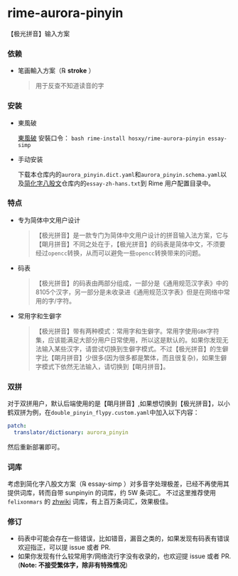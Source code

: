 # rime-aurora-pinyin

 【极光拼音】输入方案

### 依赖

+   笔画輸入方案（℞ **stroke** ）

    >   用于反查不知道读音的字

### 安装

+    東風破

     [東風破](https://github.com/rime/plum) 安裝口令： `bash rime-install hosxy/rime-aurora-pinyin essay-simp`

+   手动安装

    下载本仓库内的`aurora_pinyin.dict.yaml`和`aurora_pinyin.schema.yaml`以及[简化字八股文](https://github.com/rime/rime-essay-simp)仓库内的`essay-zh-hans.txt`到 Rime 用户配置目录中。

### 特点

+ 专为简体中文用户设计

    >   【极光拼音】是一款专门为简体中文用户设计的拼音输入法方案，它与【朙月拼音】不同之处在于，【极光拼音】的码表是简体中文，不须要经过`opencc`转换，从而可以避免一些`opencc`转换带来的问题。

+ 码表

  >   【极光拼音】的码表由两部分组成，一部分是《通用规范汉字表》中的8105个汉字，另一部分是未收录进《通用规范汉字表》但是在网络中常用的字/字符。

+ 常用字和生僻字

  >   【极光拼音】带有两种模式：常用字和生僻字。常用字使用`GBK`字符集，应该能满足大部分用户日常使用，所以这是默认的。如果你发现无法输入某些汉字，请尝试切换到生僻字模式。不过【极光拼音】的生僻字比【朙月拼音】少很多(因为很多都是繁体，而且很复杂)，如果生僻字模式下依然无法输入，请切换到【朙月拼音】。

### 双拼
对于双拼用户，默认后端使用的是【朙月拼音】,如果想切换到【极光拼音】，以小鹤双拼为例，在`double_pinyin_flypy.custom.yaml`中加入以下内容：
```yaml
patch:
  translator/dictionary: aurora_pinyin
```
然后重新部署即可。

### 词库
考虑到简化字八股文方案（℞ essay-simp ）对多音字处理极差，已经不再使用其提供词库，转而自带 sunpinyin 的词库，约 5W 条词汇。
不过这里推荐使用 `felixonmars` 的 [zhwiki](https://github.com/felixonmars/fcitx5-pinyin-zhwiki/releases) 词库，有上百万条词汇，效果极佳。

### 修订
+ 码表中可能会存在一些错误，比如错音，漏音之类的，如果发现有码表有错误欢迎指正，可以提 issue 或者 PR.
+ 如果你发现有什么较常用字/网络流行字没有收录的，也欢迎提 issue 或者 PR.(**Note: 不接受繁体字，除非有特殊情况**)
